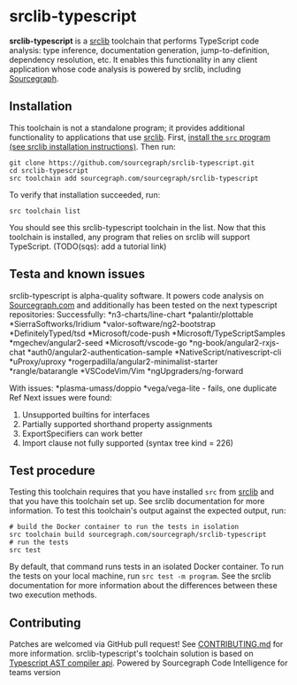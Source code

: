 # srclib-typescript
**srclib-typescript** is a [srclib](https://sourcegraph.com/sourcegraph/srclib)
toolchain that performs TypeScript code analysis: type inference,
documentation generation, jump-to-definition, dependency resolution, etc.
It enables this functionality in any client application whose code analysis is
powered by srclib, including [Sourcegraph](https://sourcegraph.com).
## Installation
This toolchain is not a standalone program; it provides additional functionality
to applications that use [srclib](https://srclib.org).
First,
[install the `src` program (see srclib installation instructions)](https://sourcegraph.com/sourcegraph/srclib).
Then run:
```
git clone https://github.com/sourcegraph/srclib-typescript.git
cd srclib-typescript
src toolchain add sourcegraph.com/sourcegraph/srclib-typescript
```
To verify that installation succeeded, run:
```
src toolchain list
```
You should see this srclib-typescript toolchain in the list.
Now that this toolchain is installed, any program that relies on srclib will support TypeScript.
(TODO(sqs): add a tutorial link)
## Testa and known issues
srclib-typescript is alpha-quality software. It powers code analysis on
[Sourcegraph.com](https://sourcegraph.com) and additionally has been tested on the next typescript repositories:
Successfully:
*n3-charts/line-chart 
*palantir/plottable 
*SierraSoftworks/Iridium 
*valor-software/ng2-bootstrap 
*DefinitelyTyped/tsd
*Microsoft/code-push
*Microsoft/TypeScriptSamples
*mgechev/angular2-seed
*Microsoft/vscode-go
*ng-book/angular2-rxjs-chat
*auth0/angular2-authentication-sample
*NativeScript/nativescript-cli
*uProxy/uproxy
*rogerpadilla/angular2-minimalist-starter
*rangle/batarangle
*VSCodeVim/Vim
*ngUpgraders/ng-forward

With issues:
*plasma-umass/doppio 
*vega/vega-lite - fails, one duplicate Ref
Next issues were found:
1. Unsupported builtins for interfaces
2. Partially supported shorthand property assignments
3. ExportSpecifiers can work better
4. Import clause not fully supported (syntax tree kind = 226)

## Test procedure
Testing this toolchain requires that you have installed `src` from
[srclib](https://sourcegraph.com/sourcegraph/srclib) and that you have this
toolchain set up. See srclib documentation for more information.
To test this toolchain's output against the expected output, run:
```
# build the Docker container to run the tests in isolation
src toolchain build sourcegraph.com/sourcegraph/srclib-typescript
# run the tests
src test
```
By default, that command runs tests in an isolated Docker container. To run the
tests on your local machine, run `src test -m program`. See the srclib
documentation for more information about the differences between these two
execution methods.
## Contributing
Patches are welcomed via GitHub pull request! See
[CONTRIBUTING.md](./CONTRIBUTING.md) for more information.
srclib-typescript's toolchain solution is based on [Typescript AST compiler api](https://github.com/Microsoft/TypeScript/wiki/Using-the-Compiler-API).
Powered by Sourcegraph
Code Intelligence for teams
version 


